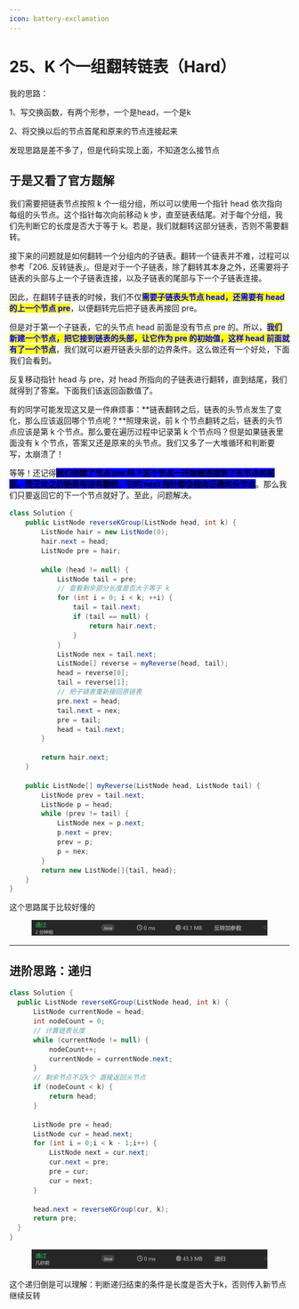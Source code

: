 ```yaml
---
icon: battery-exclamation
---
```


# 25、K 个一组翻转链表（Hard）

我的思路：

1、写交换函数，有两个形参，一个是head，一个是k

2、将交换以后的节点首尾和原来的节点连接起来



发现思路是差不多了，但是代码实现上面，不知道怎么接节点

## 于是又看了官方题解

我们需要把链表节点按照 k 个一组分组，所以可以使用一个指针 head 依次指向每组的头节点。这个指针每次向前移动 k 步，直至链表结尾。对于每个分组，我们先判断它的长度是否大于等于 k。若是，我们就翻转这部分链表，否则不需要翻转。

接下来的问题就是如何翻转一个分组内的子链表。翻转一个链表并不难，过程可以参考「206. 反转链表」。但是对于一个子链表，除了翻转其本身之外，还需要将子链表的头部与上一个子链表连接，以及子链表的尾部与下一个子链表连接。

因此，在翻转子链表的时候，我们不仅<mark style="color:blue;">**需要子链表头节点 head，还需要有 head 的上一个节点 pre**</mark>，以便翻转完后把子链表再接回 pre。

但是对于第一个子链表，它的头节点 head 前面是没有节点 pre 的。所以，<mark style="color:blue;">**我们新建一个节点，把它接到链表的头部，让它作为 pre 的初始值，这样 head 前面就有了一个节点**</mark>，我们就可以避开链表头部的边界条件。这么做还有一个好处，下面我们会看到。

反复移动指针 head 与 pre，对 head 所指向的子链表进行翻转，直到结尾，我们就得到了答案。下面我们该返回函数值了。

有的同学可能发现这又是一件麻烦事：**链表翻转之后，链表的头节点发生了变化，那么应该返回哪个节点呢？**照理来说，前 k 个节点翻转之后，链表的头节点应该是第 k 个节点。那么要在遍历过程中记录第 k 个节点吗？但是如果链表里面没有 k 个节点，答案又还是原来的头节点。我们又多了一大堆循环和判断要写，太崩溃了！

等等！还记得<mark style="background-color:blue;">**我们创建了节点 pre 吗？这个节点一开始被连接到了头节点的前面，而无论之后链表有没有翻转，它的 next 指针都会指向正确的头节点**</mark>。那么我们只要返回它的下一个节点就好了。至此，问题解决。

```java
class Solution {
    public ListNode reverseKGroup(ListNode head, int k) {
        ListNode hair = new ListNode(0);
        hair.next = head;
        ListNode pre = hair;

        while (head != null) {
            ListNode tail = pre;
            // 查看剩余部分长度是否大于等于 k
            for (int i = 0; i < k; ++i) {
                tail = tail.next;
                if (tail == null) {
                    return hair.next;
                }
            }
            ListNode nex = tail.next;
            ListNode[] reverse = myReverse(head, tail);
            head = reverse[0];
            tail = reverse[1];
            // 把子链表重新接回原链表
            pre.next = head;
            tail.next = nex;
            pre = tail;
            head = tail.next;
        }

        return hair.next;
    }

    public ListNode[] myReverse(ListNode head, ListNode tail) {
        ListNode prev = tail.next;
        ListNode p = head;
        while (prev != tail) {
            ListNode nex = p.next;
            p.next = prev;
            prev = p;
            p = nex;
        }
        return new ListNode[]{tail, head};
    }
}
```

这个思路属于比较好懂的

<figure><img src="../../.gitbook/assets/image (1) (1) (1) (1) (1) (1) (1) (1).png" alt=""><figcaption></figcaption></figure>

***

## 进阶思路：递归

```java
class Solution {
  public ListNode reverseKGroup(ListNode head, int k) {
      ListNode currentNode = head;
      int nodeCount = 0;
      // 计算链表长度
      while (currentNode != null) {
          nodeCount++;
          currentNode = currentNode.next;
      }
      // 剩余节点不足k个 直接返回头节点
      if (nodeCount < k) {
          return head;
      }

      ListNode pre = head;
      ListNode cur = head.next;
      for (int i = 0;i < k - 1;i++) {
          ListNode next = cur.next;
          cur.next = pre;
          pre = cur;
          cur = next;
      }

      head.next = reverseKGroup(cur, k);
      return pre;
  }
}
```

<figure><img src="../../.gitbook/assets/image (2) (1) (1) (1) (1).png" alt=""><figcaption></figcaption></figure>

这个递归倒是可以理解：判断递归结束的条件是长度是否大于k，否则传入新节点继续反转

